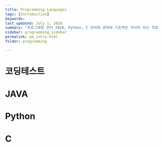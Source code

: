 ```yaml
---
title: Programming Languages
tags: [Introduction]
keywords:
last_updated: July 1, 2020
summary: "프로그래밍 언어 JAVA, Python, C 언어에 관하여 기초적인 지식이 아닌 직접 코딩 하면서 겪었던 잡기술, 효율성, 코드리뷰 등등 여러 유용한 정보들을 정리해 두었습니다."
sidebar: programming_sidebar
permalink: pm_intro.html
folder: programming

---
```


# 코딩테스트
# JAVA
# Python
# C

